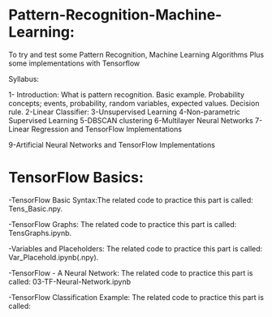# Pattern-Recognition-Machine-Learning:
To try and test some Pattern Recognition, Machine Learning Algorithms Plus some implementations with Tensorflow

Syllabus:

1- Introduction: What is pattern recognition.
Basic example. Probability concepts; events, probability, random variables, expected values. Decision rule.
2-Linear Classifier:
3-Unsupervised Learning
4-Non-parametric Supervised Learning
5-DBSCAN clustering
6-Multilayer Neural Networks
7-Linear Regression and TensorFlow Implementations

9-Artificial Neural Networks and TensorFlow Implementations

# TensorFlow Basics:

-TensorFlow Basic Syntax:The related code to practice this part is called: Tens_Basic.npy.

-TensorFlow Graphs: The related code to practice this part is called: TensGraphs.ipynb.

-Variables and Placeholders: The related code to practice this part is called: Var_Placehold.ipynb(.npy).

-TensorFlow - A Neural Network: The related code to practice this part is called: 03-TF-Neural-Network.ipynb

-TensorFlow Classification Example: The related code to practice this part is called: 



